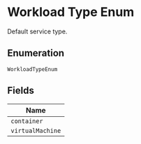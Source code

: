 
# Workload Type Enum

Default service type.

## Enumeration

`WorkloadTypeEnum`

## Fields

| Name |
|  --- |
| `container` |
| `virtualMachine` |

